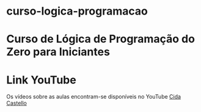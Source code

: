 # curso-logica-programacao
# Curso de Lógica de Programação do Zero para Iniciantes


# Link YouTube
Os vídeos sobre as aulas encontram-se disponíveis no YouTube
[Cida Castello](https://www.youtube.com/c/CidaCastello)
